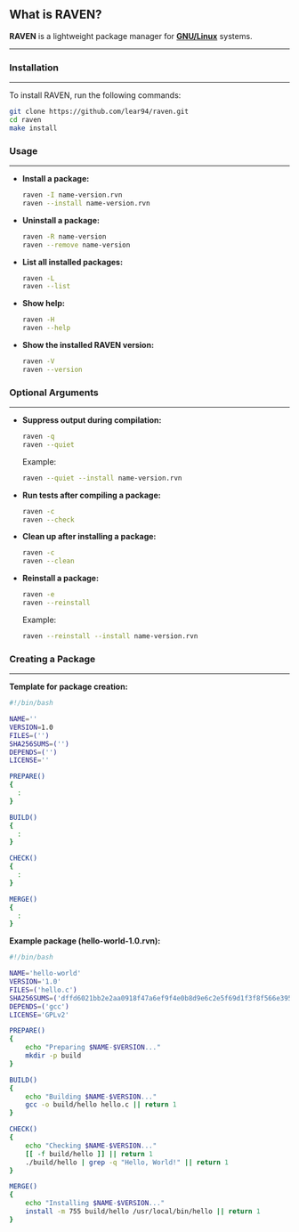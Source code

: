 
**What is RAVEN?**
------------

**RAVEN** is a lightweight package manager for **[GNU/Linux](https://en.wikipedia.org/wiki/GNU/Linux)** systems.

----------

### **Installation**
------------

To install RAVEN, run the following commands:

```bash
git clone https://github.com/lear94/raven.git
cd raven
make install
```

### **Usage**
------------------------

- **Install a package:**

  ```bash
  raven -I name-version.rvn
  raven --install name-version.rvn
  ```

- **Uninstall a package:**

  ```bash
  raven -R name-version
  raven --remove name-version
  ```

- **List all installed packages:**

  ```bash
  raven -L
  raven --list
  ```

- **Show help:**

  ```bash
  raven -H
  raven --help
  ```

- **Show the installed RAVEN version:**

  ```bash
  raven -V
  raven --version
  ```

### **Optional Arguments**
----------------------

- **Suppress output during compilation:**

  ```bash
  raven -q
  raven --quiet
  ```
  Example:
  ```bash
  raven --quiet --install name-version.rvn
  ```

- **Run tests after compiling a package:**

  ```bash
  raven -c
  raven --check
  ```

- **Clean up after installing a package:**

  ```bash
  raven -c
  raven --clean
  ```

- **Reinstall a package:**

  ```bash
  raven -e
  raven --reinstall
  ```
  Example:
  ```bash
  raven --reinstall --install name-version.rvn
  ```

### **Creating a Package**
----------------------

**Template for package creation:**

```bash
#!/bin/bash

NAME=''
VERSION=1.0
FILES=('')
SHA256SUMS=('')
DEPENDS=('')
LICENSE=''

PREPARE()
{
  :
}

BUILD()
{
  :
}

CHECK()
{
  :
}

MERGE()
{
  :
}
```

**Example package (hello-world-1.0.rvn):**

```bash
#!/bin/bash

NAME='hello-world'
VERSION='1.0'
FILES=('hello.c')
SHA256SUMS=('dffd6021bb2e2aa0918f47a6ef9f4e0b8d9e6c2e5f69d1f3f8f566e395b0c084')
DEPENDS=('gcc')
LICENSE='GPLv2'

PREPARE()
{
    echo "Preparing $NAME-$VERSION..."
    mkdir -p build
}

BUILD()
{
    echo "Building $NAME-$VERSION..."
    gcc -o build/hello hello.c || return 1
}

CHECK()
{
    echo "Checking $NAME-$VERSION..."
    [[ -f build/hello ]] || return 1
    ./build/hello | grep -q "Hello, World!" || return 1
}

MERGE()
{
    echo "Installing $NAME-$VERSION..."
    install -m 755 build/hello /usr/local/bin/hello || return 1
}
```
